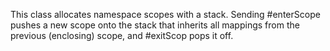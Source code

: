 This class allocates namespace scopes with a stack. Sending #enterScope pushes a new scope onto the stack that inherits all mappings from the previous (enclosing) scope, and #exitScop pops it off.